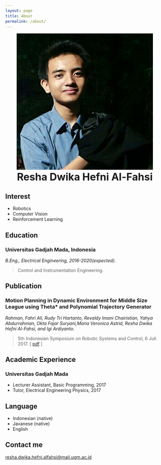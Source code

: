 ```yaml
---
layout: page
title: About
permalink: /about/
---
```



<center><img src="/images/resha.jpg" alt="Profil Picture" width ="432" height="432"></center>
<div style="text-align: center">
  <font size="6rem"><strong>Resha Dwika Hefni Al-Fahsi</strong><br></font>
  <!-- <font size="4.5rem"> -->
    <!-- Teknik Elektro 2016<br> -->
    <!-- Universitas Gadjah Mada<br> -->
  <!-- </font> -->
</div>
<!-- <div style="text-align: left">
<font size="4.5rem"><strong>Interest</strong><br></font>
</div> -->

## Interest
* Robotics
* Computer Vision
* Reinforcement Learning


## Education
### Universitas Gadjah Mada, Indonesia
_B.Eng., Electrical Engineering, 2016-2020(expected)._
>Control and Instrumentation Engineering.

## Publication
### Motion Planning in Dynamic Environment for Middle Size League using Theta* and Polynomial Trajectory Generator
_Rahman, Fahri Ali, Rudy Tri Hartanto, Revaldy Imani Chairistian, Yahya Abdurrahman, Okta Fajar Suryani,Maria Veronica Astrid, Resha Dwika Hefni Al-Fahsi, and Igi Ardiyanto._
>5th Indonesian Symposium on Robotic Systems and Control, 6 Juli 2017.
>[ [pdf](http://digilib.mercubuana.ac.id/manager/t!@file_artikel_abstrak/Isi_Artikel_877216399578.pdf) ]

## Academic Experience
### Universitas Gadjah Mada
* Lecturer Assistant, Basic Programming, 2017
* Tutor, Electrical Engineering Physics, 2017

## Language
* Indonesian (native)
* Javanese (native)
* English

## Contact me
[resha.dwika.hefni.alfahsi@mail.ugm.ac.id](mailto:resha.dwika.hefni.alfahsi@mail.ugm.ac.id)